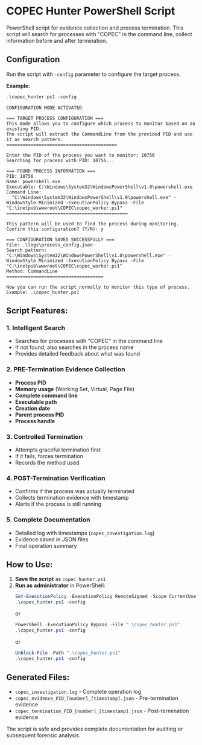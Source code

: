 # COPEC Hunter PowerShell Script

PowerShell script for evidence collection and process termination. This script will search for processes with "COPEC" in the command line, collect information before and after termination.

## Configuration

Run the script with `-config` parameter to configure the target process.

**Example:** 
```powershell
.\copec_hunter.ps1 -config
```
```shell-session
CONFIGURATION MODE ACTIVATED

=== TARGET PROCESS CONFIGURATION ===
This mode allows you to configure which process to monitor based on an existing PID.
The script will extract the CommandLine from the provided PID and use it as search pattern.
=========================================

Enter the PID of the process you want to monitor: 10756
Searching for process with PID: 10756...

=== FOUND PROCESS INFORMATION ===
PID: 10756
Name: powershell.exe
Executable: C:\Windows\System32\WindowsPowerShell\v1.0\powershell.exe
Command Line:
  "C:\Windows\System32\WindowsPowerShell\v1.0\powershell.exe" -WindowStyle Minimized -ExecutionPolicy Bypass -File "C:\inetpub\wwwroot\COPEC\copec_worker.ps1"
=============================================

This pattern will be used to find the process during monitoring.
Confirm this configuration? (Y/N): y

=== CONFIGURATION SAVED SUCCESSFULLY ===
File: .\logs\process_config.json
Search pattern: "C:\Windows\System32\WindowsPowerShell\v1.0\powershell.exe" -WindowStyle Minimized -ExecutionPolicy Bypass -File "C:\inetpub\wwwroot\COPEC\copec_worker.ps1"
Method: CommandLine
====================================

Now you can run the script normally to monitor this type of process.
Example: .\copec_hunter.ps1

```



## **Script Features:**

### **1. Intelligent Search**
- Searches for processes with "COPEC" in the command line
- If not found, also searches in the process name
- Provides detailed feedback about what was found

### **2. PRE-Termination Evidence Collection**
- **Process PID**
- **Memory usage** (Working Set, Virtual, Page File)
- **Complete command line**
- **Executable path**
- **Creation date**
- **Parent process PID**
- **Process handle**

### **3. Controlled Termination**
- Attempts graceful termination first
- If it fails, forces termination
- Records the method used

### **4. POST-Termination Verification**
- Confirms if the process was actually terminated
- Collects termination evidence with timestamp
- Alerts if the process is still running

### **5. Complete Documentation**
- Detailed log with timestamps (`copec_investigation.log`)
- Evidence saved in JSON files
- Final operation summary

## **How to Use:**

1. **Save the script** as `copec_hunter.ps1`
2. **Run as administrator** in PowerShell:
   ```powershell
   Set-ExecutionPolicy -ExecutionPolicy RemoteSigned -Scope CurrentUser
   .\copec_hunter.ps1 -config
   ```
   or
   ```powershell
   PowerShell -ExecutionPolicy Bypass -File ".\copec_hunter.ps1"
   .\copec_hunter.ps1 -config
   ```
   or
   ```powershell
   Unblock-File -Path ".\copec_hunter.ps1"
   .\copec_hunter.ps1 -config
   ```


## **Generated Files:**
- `copec_investigation.log` - Complete operation log
- `copec_evidence_PID_[number]_[timestamp].json` - Pre-termination evidence
- `copec_termination_PID_[number]_[timestamp].json` - Post-termination evidence

The script is safe and provides complete documentation for auditing or subsequent forensic analysis.
